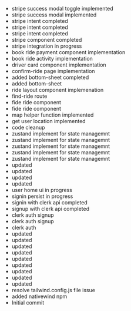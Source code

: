 - stripe success modal toggle implemented
- stripe success modal implemented
- stripe intent completed
- stripe intent completed
- stripe intent completed
- stripe component completed
- stripe integration in progress
- book ride payment component  implementation
- book ride activity implementation
- driver card component implementation
- confirm-ride page implementation
- added bottom-sheet completed
- added bottom-sheet
- ride layout component implemenation
- find-ride route
- fide ride component
- fide ride component
- map helper function implemented
- get user location implemented
- code cleanup
- zustand implement for state managemnt
- zustand implement for state managemnt
- zustand implement for state managemnt
- zustand implement for state managemnt
- zustand implement for state managemnt
- updated
- updated
- updated
- updated
- user home ui in progress
- signin persist in progress
- signin with clerk api completed
- signup with clerk api completed
- clerk auth signup
- clerk auth signup
- clerk auth
- updated
- updated
- updated
- updated
- updated
- updated
- updated
- updated
- updated
- resolve tailwind.config.js file issue
- added nativewind npm
- Initial commit
